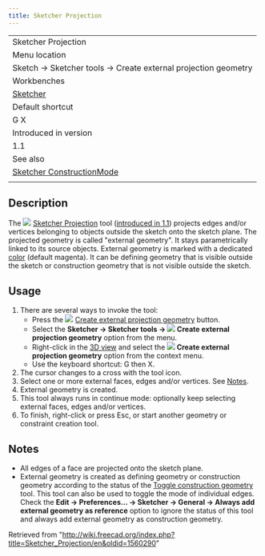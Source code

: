 ```yaml
---
title: Sketcher Projection
---
```


|                                                                                         |
| --------------------------------------------------------------------------------------- |
| Sketcher Projection                                                                     |
| Menu location                                                                           |
| Sketch → Sketcher tools → Create external projection geometry                           |
| Workbenches                                                                             |
| [Sketcher](/Sketcher_Workbench "Sketcher Workbench")                                    |
| Default shortcut                                                                        |
| G X                                                                                     |
| Introduced in version                                                                   |
| 1.1                                                                                     |
| See also                                                                                |
| [Sketcher ConstructionMode](/Sketcher_ToggleConstruction "Sketcher ToggleConstruction") |
|                                                                                         |

## Description

The ![](/images/Sketcher_Projection.svg) [Sketcher Projection](/Sketcher_Projection "Sketcher Projection") tool ([introduced in 1.1](/Release_notes_1.1 "Release notes 1.1")) projects edges and/or vertices belonging to objects outside the sketch onto the sketch plane. The projected geometry is called "external geometry". It stays parametrically linked to its source objects. External geometry is marked with a dedicated [color](/Sketcher_Preferences#Appearance "Sketcher Preferences") (default magenta). It can be defining geometry that is visible outside the sketch or construction geometry that is not visible outside the sketch.

## Usage

1. There are several ways to invoke the tool:
   - Press the ![](/images/Sketcher_Projection.svg) [Create external projection geometry](/Sketcher_Projection "Sketcher Projection") button.
   - Select the **Sketcher → Sketcher tools → ![](/images/Sketcher_Projection.svg) Create external projection geometry** option from the menu.
   - Right-click in the [3D view](/3D_view "3D view") and select the **![](/images/Sketcher_Projection.svg) Create external projection geometry** option from the context menu.
   - Use the keyboard shortcut: G then X.
2. The cursor changes to a cross with the tool icon.
3. Select one or more external faces, edges and/or vertices. See [Notes](#Notes).
4. External geometry is created.
5. This tool always runs in continue mode: optionally keep selecting external faces, edges and/or vertices.
6. To finish, right-click or press Esc, or start another geometry or constraint creation tool.

## Notes

- All edges of a face are projected onto the sketch plane.
- External geometry is created as defining geometry or construction geometry according to the status of the [Toggle construction geometry](/Sketcher_ToggleConstruction "Sketcher ToggleConstruction") tool. This tool can also be used to toggle the mode of individual edges. Check the **Edit → Preferences... → Sketcher → General → Always add external geometry as reference** option to ignore the status of this tool and always add external geometry as construction geometry.

Retrieved from "<http://wiki.freecad.org/index.php?title=Sketcher_Projection/en&oldid=1560290>"
